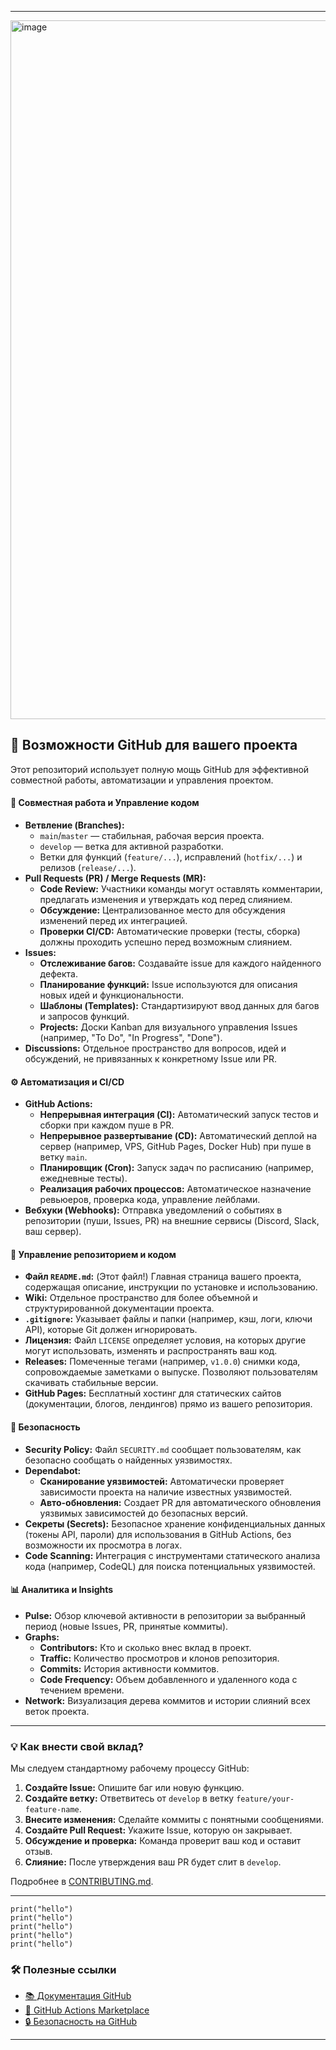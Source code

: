 
---
<img width="2082" height="1118" alt="image" src="https://habrastorage.org/webt/aw/zx/ou/awzxou7vgv2xc95adwptvklb4ju.jpeg" />

## 🚀 Возможности GitHub для вашего проекта

Этот репозиторий использует полную мощь GitHub для эффективной совместной работы, автоматизации и управления проектом.

#### 👥 Совместная работа и Управление кодом

*   **Ветвление (Branches):**
    *   `main`/`master` — стабильная, рабочая версия проекта.
    *   `develop` — ветка для активной разработки.
    *   Ветки для функций (`feature/...`), исправлений (`hotfix/...`) и релизов (`release/...`).
*   **Pull Requests (PR) / Merge Requests (MR):**
    *   **Code Review:** Участники команды могут оставлять комментарии, предлагать изменения и утверждать код перед слиянием.
    *   **Обсуждение:** Централизованное место для обсуждения изменений перед их интеграцией.
    *   **Проверки CI/CD:** Автоматические проверки (тесты, сборка) должны проходить успешно перед возможным слиянием.
*   **Issues:**
    *   **Отслеживание багов:** Создавайте issue для каждого найденного дефекта.
    *   **Планирование функций:** Issue используются для описания новых идей и функциональности.
    *   **Шаблоны (Templates):** Стандартизируют ввод данных для багов и запросов функций.
    *   **Projects:** Доски Kanban для визуального управления Issues (например, "To Do", "In Progress", "Done").
*   **Discussions:** Отдельное пространство для вопросов, идей и обсуждений, не привязанных к конкретному Issue или PR.

#### ⚙️ Автоматизация и CI/CD

*   **GitHub Actions:**
    *   **Непрерывная интеграция (CI):** Автоматический запуск тестов и сборки при каждом пуше в PR.
    *   **Непрерывное развертывание (CD):** Автоматический деплой на сервер (например, VPS, GitHub Pages, Docker Hub) при пуше в ветку `main`.
    *   **Планировщик (Cron):** Запуск задач по расписанию (например, ежедневные тесты).
    *   **Реализация рабочих процессов:** Автоматическое назначение ревьюеров, проверка кода, управление лейблами.
*   **Вебхуки (Webhooks):** Отправка уведомлений о событиях в репозитории (пуши, Issues, PR) на внешние сервисы (Discord, Slack, ваш сервер).

#### 📁 Управление репозиторием и кодом

*   **Файл `README.md`:** (Этот файл!) Главная страница вашего проекта, содержащая описание, инструкции по установке и использованию.
*   **Wiki:** Отдельное пространство для более объемной и структурированной документации проекта.
*   **`.gitignore`:** Указывает файлы и папки (например, кэш, логи, ключи API), которые Git должен игнорировать.
*   **Лицензия:** Файл `LICENSE` определяет условия, на которых другие могут использовать, изменять и распространять ваш код.
*   **Releases:** Помеченные тегами (например, `v1.0.0`) снимки кода, сопровождаемые заметками о выпуске. Позволяют пользователям скачивать стабильные версии.
*   **GitHub Pages:** Бесплатный хостинг для статических сайтов (документации, блогов, лендингов) прямо из вашего репозитория.

#### 🔐 Безопасность

*   **Security Policy:** Файл `SECURITY.md` сообщает пользователям, как безопасно сообщать о найденных уязвимостях.
*   **Dependabot:**
    *   **Сканирование уязвимостей:** Автоматически проверяет зависимости проекта на наличие известных уязвимостей.
    *   **Авто-обновления:** Создает PR для автоматического обновления уязвимых зависимостей до безопасных версий.
*   **Секреты (Secrets):** Безопасное хранение конфиденциальных данных (токены API, пароли) для использования в GitHub Actions, без возможности их просмотра в логах.
*   **Code Scanning:** Интеграция с инструментами статического анализа кода (например, CodeQL) для поиска потенциальных уязвимостей.

#### 📊 Аналитика и Insights

*   **Pulse:** Обзор ключевой активности в репозитории за выбранный период (новые Issues, PR, принятые коммиты).
*   **Graphs:**
    *   **Contributors:** Кто и сколько внес вклад в проект.
    *   **Traffic:** Количество просмотров и клонов репозитория.
    *   **Commits:** История активности коммитов.
    *   **Code Frequency:** Объем добавленного и удаленного кода с течением времени.
*   **Network:** Визуализация дерева коммитов и истории слияний всех веток проекта.

---

### 💡 Как внести свой вклад?

Мы следуем стандартному рабочему процессу GitHub:

1.  **Создайте Issue:** Опишите баг или новую функцию.
2.  **Создайте ветку:** Ответвитесь от `develop` в ветку `feature/your-feature-name`.
3.  **Внесите изменения:** Сделайте коммиты с понятными сообщениями.
4.  **Создайте Pull Request:** Укажите Issue, которую он закрывает.
5.  **Обсуждение и проверка:** Команда проверит ваш код и оставит отзыв.
6.  **Слияние:** После утверждения ваш PR будет слит в `develop`.

Подробнее в [CONTRIBUTING.md](CONTRIBUTING.md).

---

```
print("hello")
print("hello")
print("hello")
print("hello")
print("hello")
```

### 🛠️ Полезные ссылки

*   [📚 Документация GitHub](https://docs.github.com/)
*   [🤖 GitHub Actions Marketplace](https://github.com/marketplace?type=actions)
*   [🔒 Безопасность на GitHub](https://github.com/security)

---
